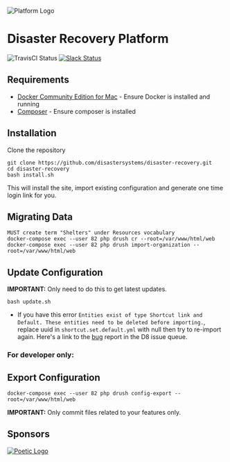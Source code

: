 ![Platform Logo](https://s3.amazonaws.com/disastersystems/platform-logo.png)

# Disaster Recovery Platform

![TravisCI Status](https://travis-ci.org/disastersystems/disaster-recovery.svg?branch=master)
[![Slack Status](https://disastersystems.herokuapp.com/badge.svg)](http://slack.disastersystems.org/)

## Requirements
- [Docker Community Edition for Mac](https://store.docker.com/editions/community/docker-ce-desktop-mac) - Ensure Docker is installed and running
- [Composer](https://getcomposer.org/) - Ensure composer is installed

## Installation

Clone the repository
```
git clone https://github.com/disastersystems/disaster-recovery.git
cd disaster-recovery
bash install.sh
```

This will install the site, import existing configuration and generate one time login link for you.

## Migrating Data
```
MUST create term "Shelters" under Resources vocabulary
docker-compose exec --user 82 php drush cr --root=/var/www/html/web
docker-compose exec --user 82 php drush import-organization --root=/var/www/html/web
```
## Update Configuration
**IMPORTANT:** Only need to do this to get latest updates.
```
bash update.sh
```

- If you have this error `Entities exist of type Shortcut link and Default. These entities need to be deleted before importing.`, replace uuid in `shortcut.set.default.yml` with null then try to re-import again. Here's a link to the [bug](https://www.drupal.org/node/2583113) report in the D8 issue queue.

### For developer only:
## Export Configuration

```
docker-compose exec --user 82 php drush config-export --root=/var/www/html/web
```

**IMPORTANT:** Only commit files related to your features only.

## Sponsors

[![Poetic Logo](https://s3.amazonaws.com/disastersystems/poetic-dark.svg)](https://poeticsystems.com)
